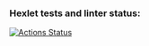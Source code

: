 ### Hexlet tests and linter status:
[![Actions Status](https://github.com/kotovann/python-project-49/actions/workflows/hexlet-check.yml/badge.svg)](https://github.com/kotovann/python-project-49/actions)